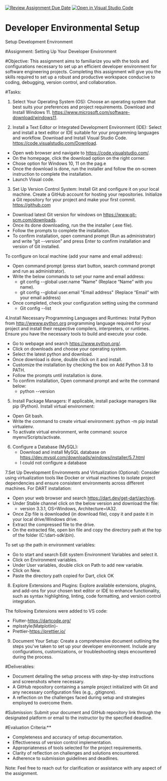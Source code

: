 [![Review Assignment Due Date](https://classroom.github.com/assets/deadline-readme-button-22041afd0340ce965d47ae6ef1cefeee28c7c493a6346c4f15d667ab976d596c.svg)](https://classroom.github.com/a/vbnbTt5m)
[![Open in Visual Studio Code](https://classroom.github.com/assets/open-in-vscode-2e0aaae1b6195c2367325f4f02e2d04e9abb55f0b24a779b69b11b9e10269abc.svg)](https://classroom.github.com/online_ide?assignment_repo_id=15283481&assignment_repo_type=AssignmentRepo)
# Developer Environmental Setup
Setup Development Environment

#Assignment: Setting Up Your Developer Environment

#Objective:
This assignment aims to familiarize you with the tools and configurations necessary to set up an efficient developer environment for software engineering projects. Completing this assignment will give you the skills required to set up a robust and productive workspace conducive to coding, debugging, version control, and collaboration.

#Tasks:

1. Select Your Operating System (OS):
   Choose an operating system that best suits your preferences and project requirements. Download and Install Windows 11. https://www.microsoft.com/software-download/windows11.

2. Install a Text Editor or Integrated Development Environment (IDE):
   Select and install a text editor or IDE suitable for your programming languages and workflow. Download and Install Visual Studio Code. https://code.visualstudio.com/Download.
* Open web browser and navigate to https://code.visualstudio.com/.
* On the homepage, click the download option on the right corner.
* Chose option for Windows 10, 11 on the pag.e
* Once the download is done, run the installer and follow the on-screen instruction to complete the installation.
* Launch Visual code.

3. Set Up Version Control System:
Install Git and configure it on your local machine. Create a GitHub account for hosting your repositories. Initialize a Git repository for your project and make your first commit. https://github.com

* Download latest Git version for windows on https://www.git-scm.com/downloads.
* Once its done downloading, run the the installer (.exe file).
* Follow the prompts to complete the installation.
* To confirm installation, open command prompt (Run as administrator) and write “git --version” and press Enter to confirm installation and version of Git installed. 
 
To configure on local machine (add your name and email address):
* Open command prompt (press start button, search command prompt and run as administrator).
* Write the below commands to set your name and email address:
   * git config --global user.name "Name"  (Replace “Name” with you name).
   * git config --global user.email "Email address" (Replace “Email” with your email address)
* Once completed, check your configuration setting using the command
   * Git config --list

4.Install Necessary Programming Languages and Runtimes:
  Instal Python from http://wwww.python.org programming language required for your project and install their respective compilers, interpreters, or runtimes. Ensure you have the necessary tools to build and execute your code.

* Go to webpage and search https://www.python.org/.
* Click on downloads and choose your operating system. 
* Select the latest python and download.
* Once download is done, double click on it and install.
* Customize the installation by checking the box on Add Python 3.8 to PATH. 
* Follow the prompts until installation is done.
* To confirm installation, Open command prompt and write the command below:
   * python --version

5. Install Package Managers:
   If applicable, install package managers like pip (Python).
Install virtual environment:
* Open Git bash.
* Write the command to create virtual environment: python -m pip install virtualenv.
* To activate virtual environment, write command: source myenv/Scripts/activate.

6. Configure a Database (MySQL):
   * Download and install MySQL database on https://dev.mysql.com/downloads/windows/installer/5.7.html
   * I could not configure a database

7.Set Up Development Environments and Virtualization (Optional):
   Consider using virtualization tools like Docker or virtual machines to isolate project dependencies and ensure consistent environments across different machines.
For DART installation:
* Open your web browser and search https://dart.dev/get-dart/archive.
* Under Stable channel click on the below version and download the file:
   * version 3.3.1, OS=Windows, Architecture=IA32.
* Once Zip file is downloaded (in download file), copy it and paste it in your local drive/Windows drive.
* Extract the compressed file to the drive.
* On the extracted file, open bin file and copy the directory path at the top of the folder (C:\dart-sdk\bin).

To set up the path in environment variables:
* Go to start and search Edit system Environment Variables and select it.
* Click on Environment variables.
* Under User variables, double click on Path to add new variable.
* Click on New.
* Paste the directory path copied for Dart, click OK

8. Explore Extensions and Plugins:
   Explore available extensions, plugins, and add-ons for your chosen text editor or IDE to enhance functionality, such as syntax highlighting, linting, code formatting, and version control integration.

The following Extensions were added to VS code:
* Flutter-https://dartcode.org/
* mplsstyle(Matplotlin)-
* Prettier-https://prettier.io/ 

9. Document Your Setup:
    Create a comprehensive document outlining the steps you've taken to set up your developer environment. Include any configurations, customizations, or troubleshooting steps encountered during the process. 

#Deliverables:
- Document detailing the setup process with step-by-step instructions and screenshots where necessary.
- A GitHub repository containing a sample project initialized with Git and any necessary configuration files (e.g., .gitignore).
- A reflection on the challenges faced during setup and strategies employed to overcome them.

#Submission:
Submit your document and GitHub repository link through the designated platform or email to the instructor by the specified deadline.

#Evaluation Criteria:**
- Completeness and accuracy of setup documentation.
- Effectiveness of version control implementation.
- Appropriateness of tools selected for the project requirements.
- Clarity of reflection on challenges and solutions encountered.
- Adherence to submission guidelines and deadlines.

Note: Feel free to reach out for clarification or assistance with any aspect of the assignment.
